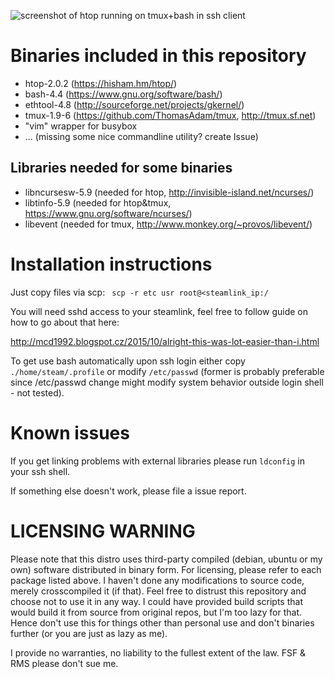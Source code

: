 ![screenshot of htop running on tmux+bash in ssh client](https://cloud.githubusercontent.com/assets/1160582/21764312/b1fbc84a-d662-11e6-931d-b3b674470019.png)

Binaries included in this repository
====================================

* htop-2.0.2 (https://hisham.hm/htop/)
* bash-4.4 (https://www.gnu.org/software/bash/)
* ethtool-4.8 (http://sourceforge.net/projects/gkernel/)
* tmux-1.9-6 (https://github.com/ThomasAdam/tmux, http://tmux.sf.net)
* "vim" wrapper for busybox
* ... (missing some nice commandline utility? create Issue) 

Libraries needed for some binaries
----------------------------------

* libncursesw-5.9 (needed for htop, http://invisible-island.net/ncurses/)
* libtinfo-5.9 (needed for htop&tmux, https://www.gnu.org/software/ncurses/)
* libevent (needed for tmux, http://www.monkey.org/~provos/libevent/)

Installation instructions
=========================

Just copy files via scp:
``` scp -r etc usr root@<steamlink_ip:/```

You will need sshd access to your steamlink, feel free to follow guide on how to go about that here:

http://mcd1992.blogspot.cz/2015/10/alright-this-was-lot-easier-than-i.html

To get use bash automatically upon ssh login either copy ```./home/steam/.profile``` or modify ```/etc/passwd``` (former is probably preferable since /etc/passwd change might modify system behavior outside login shell - not tested).

Known issues
============

If you get linking problems with external libraries please run ```ldconfig``` in your ssh shell.

If something else doesn't work, please file a issue report.

LICENSING WARNING
=================

Please note that this distro uses third-party compiled (debian, ubuntu or my own) software distributed in binary form.
For licensing, please refer to each package listed above. I haven't done any modifications to source code,
merely crosscompiled it (if that). Feel free to distrust this repository and choose not to use it in any way.
I could have provided build scripts that would build it from source from original repos, but I'm too lazy for that.
Hence don't use this for things other than personal use and don't binaries further (or you are just as lazy as me).

I provide no warranties, no liability to the fullest extent of the law. FSF & RMS please don't sue me.

